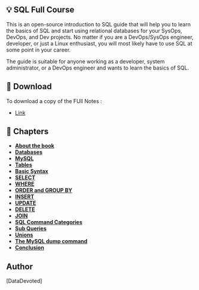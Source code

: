 

## 💡 SQL Full Course

This is an open-source introduction to SQL guide that will help you to learn the basics of SQL and start using relational databases for your SysOps, DevOps, and Dev projects. No matter if you are a DevOps/SysOps engineer, developer, or just a Linux enthusiast, you will most likely have to use SQL at some point in your career.

The guide is suitable for anyone working as a developer, system administrator, or a DevOps engineer and wants to learn the basics of SQL.

## 🚀 Download

To download a copy of the FUll Notes :

* [Link](https://github.com/bobbyiliev/introduction-to-sql/raw/main/ebook/en/export/introduction-to-sql-light.pdf)

## 📘 Chapters

* [**About the book**](ebook/en/content/000-introduction.md)
* [**Databases**](ebook/en/content/001-databases.md)
* [**MySQL**](ebook/en/content/002-install-mysql.md)
* [**Tables**](ebook/en/content/003-creating-tables.md)
* [**Basic Syntax**](ebook/en/content/004-basic-syntax.md)
* [**SELECT**](ebook/en/content/005-select.md)
* [**WHERE**](ebook/en/content/006-where.md)
* [**ORDER and GROUP BY**](ebook/en/content/007-order-and-group-by.md)
* [**INSERT**](ebook/en/content/008-insert.md)
* [**UPDATE**](ebook/en/content/009-update.md)
* [**DELETE**](ebook/en/content/010-delete.md)
* [**JOIN**](ebook/en/content/011-join.md)
* [**SQL Command Categories**](ebook/en/content/012-sql-commnad-categories.md)
* [**Sub Queries**](ebook/en/content/013-sub-queries.md)
* [**Unions**](ebook/en/content/014-unions.md)
* [**The MySQL dump command**](ebook/en/content/100-mysqldump.md)
* [**Conclusion**](ebook/en/content/999-conclusion.md)

## Author
 [DataDevoted]


